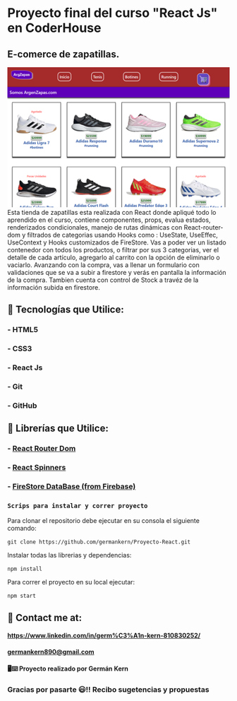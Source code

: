 # Proyecto final del curso "React Js" en CoderHouse
## E-comerce de zapatillas.

![](public/assets/argenzapas.png)
Esta tienda de zapatillas esta realizada con React donde apliqué todo lo aprendido en el curso, contiene componentes, props, evalua estados, renderizados condicionales, manejo de rutas dinámicas con React-router-dom y filtrados de categorias usando Hooks como : UseState, UseEffec, UseContext y Hooks customizados de FireStore.
Vas a poder ver un listado contenedor con todos los productos, o filtrar por sus 3 categorias, ver el detalle de cada artículo, agregarlo al carrito con la opción de eliminarlo o vaciarlo. Avanzando con la compra, vas a llenar un formulario con validaciones que se va a subir a firestore y verás en pantalla la información de la compra. Tambien cuenta con control de Stock a travéz de la información subida en firestore.

## 🧠 Tecnologías que Utilice:
###  - HTML5
###  - CSS3
###  - React Js
###  - Git
###  - GitHub

## 🧠 Librerías que Utilice:
###  - [React Router Dom](https://www.npmjs.com/package/react-router-dom)
###  - [React Spinners](https://www.npmjs.com/package/react-spinners)
###  - [FireStore DataBase (from Firebase)](https://firebase.google.com/firebase/cloud-firestore)
 

### `Scrips para instalar y correr proyecto`

Para clonar el repositorio debe ejecutar en su consola el siguiente comando:

```
git clone https://github.com/germankern/Proyecto-React.git
```
Instalar todas las librerias y dependencias:

```
npm install
```

Para correr el proyecto en su local ejecutar:

```
npm start
```

## 📌 Contact me at:
#### https://www.linkedin.com/in/germ%C3%A1n-kern-810830252/
#### germankern890@gmail.com

#### 🖥️⌨️ Proyecto realizado por Germán Kern
### Gracias por pasarte 😃!! Recibo sugetencias y propuestas 

